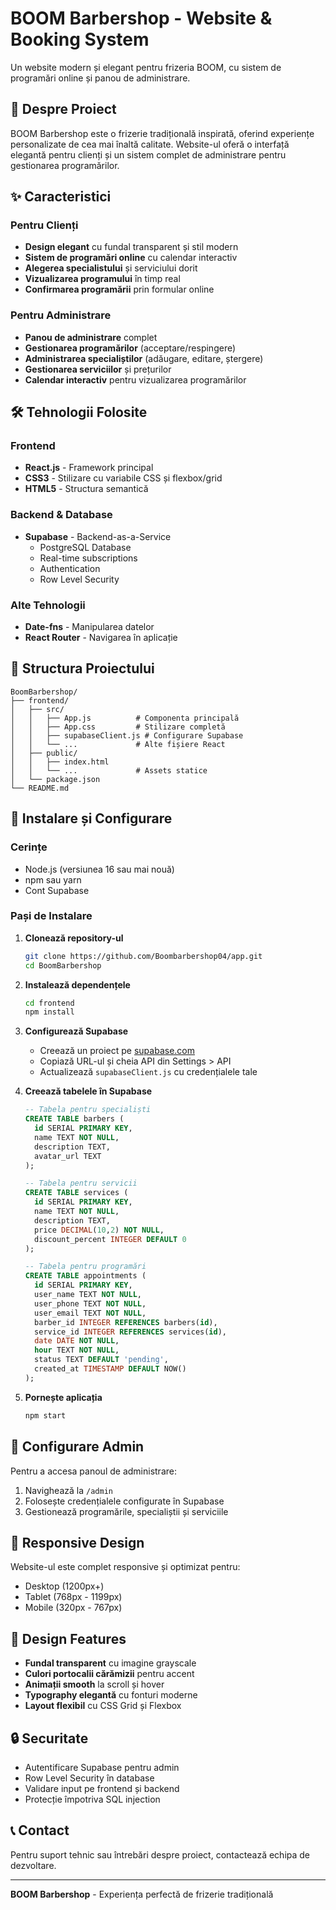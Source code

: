 # BOOM Barbershop - Website & Booking System

Un website modern și elegant pentru frizeria BOOM, cu sistem de programări online și panou de administrare.

## 🎯 Despre Proiect

BOOM Barbershop este o frizerie tradițională inspirată, oferind experiențe personalizate de cea mai înaltă calitate. Website-ul oferă o interfață elegantă pentru clienți și un sistem complet de administrare pentru gestionarea programărilor.

## ✨ Caracteristici

### Pentru Clienți
- **Design elegant** cu fundal transparent și stil modern
- **Sistem de programări online** cu calendar interactiv
- **Alegerea specialistului** și serviciului dorit
- **Vizualizarea programului** în timp real
- **Confirmarea programării** prin formular online

### Pentru Administrare
- **Panou de administrare** complet
- **Gestionarea programărilor** (acceptare/respingere)
- **Administrarea specialiștilor** (adăugare, editare, ștergere)
- **Gestionarea serviciilor** și prețurilor
- **Calendar interactiv** pentru vizualizarea programărilor

## 🛠 Tehnologii Folosite

### Frontend
- **React.js** - Framework principal
- **CSS3** - Stilizare cu variabile CSS și flexbox/grid
- **HTML5** - Structura semantică

### Backend & Database
- **Supabase** - Backend-as-a-Service
  - PostgreSQL Database
  - Real-time subscriptions
  - Authentication
  - Row Level Security

### Alte Tehnologii
- **Date-fns** - Manipularea datelor
- **React Router** - Navigarea în aplicație

## 📁 Structura Proiectului

```
BoomBarbershop/
├── frontend/
│   ├── src/
│   │   ├── App.js          # Componenta principală
│   │   ├── App.css         # Stilizare completă
│   │   ├── supabaseClient.js # Configurare Supabase
│   │   └── ...             # Alte fișiere React
│   ├── public/
│   │   ├── index.html
│   │   └── ...             # Assets statice
│   └── package.json
└── README.md
```

## 🚀 Instalare și Configurare

### Cerințe
- Node.js (versiunea 16 sau mai nouă)
- npm sau yarn
- Cont Supabase

### Pași de Instalare

1. **Clonează repository-ul**
   ```bash
   git clone https://github.com/Boombarbershop04/app.git
   cd BoomBarbershop
   ```

2. **Instalează dependențele**
   ```bash
   cd frontend
   npm install
   ```

3. **Configurează Supabase**
   - Creează un proiect pe [supabase.com](https://supabase.com)
   - Copiază URL-ul și cheia API din Settings > API
   - Actualizează `supabaseClient.js` cu credențialele tale

4. **Creează tabelele în Supabase**
   ```sql
   -- Tabela pentru specialiști
   CREATE TABLE barbers (
     id SERIAL PRIMARY KEY,
     name TEXT NOT NULL,
     description TEXT,
     avatar_url TEXT
   );

   -- Tabela pentru servicii
   CREATE TABLE services (
     id SERIAL PRIMARY KEY,
     name TEXT NOT NULL,
     description TEXT,
     price DECIMAL(10,2) NOT NULL,
     discount_percent INTEGER DEFAULT 0
   );

   -- Tabela pentru programări
   CREATE TABLE appointments (
     id SERIAL PRIMARY KEY,
     user_name TEXT NOT NULL,
     user_phone TEXT NOT NULL,
     user_email TEXT NOT NULL,
     barber_id INTEGER REFERENCES barbers(id),
     service_id INTEGER REFERENCES services(id),
     date DATE NOT NULL,
     hour TEXT NOT NULL,
     status TEXT DEFAULT 'pending',
     created_at TIMESTAMP DEFAULT NOW()
   );
   ```

5. **Pornește aplicația**
   ```bash
   npm start
   ```

## 🔧 Configurare Admin

Pentru a accesa panoul de administrare:
1. Navighează la `/admin`
2. Folosește credențialele configurate în Supabase
3. Gestionează programările, specialiștii și serviciile

## 📱 Responsive Design

Website-ul este complet responsive și optimizat pentru:
- Desktop (1200px+)
- Tablet (768px - 1199px)
- Mobile (320px - 767px)

## 🎨 Design Features

- **Fundal transparent** cu imagine grayscale
- **Culori portocalii cărămizii** pentru accent
- **Animații smooth** la scroll și hover
- **Typography elegantă** cu fonturi moderne
- **Layout flexibil** cu CSS Grid și Flexbox

## 🔒 Securitate

- Autentificare Supabase pentru admin
- Row Level Security în database
- Validare input pe frontend și backend
- Protecție împotriva SQL injection

## 📞 Contact

Pentru suport tehnic sau întrebări despre proiect, contactează echipa de dezvoltare.

---

**BOOM Barbershop** - Experiența perfectă de frizerie tradițională
